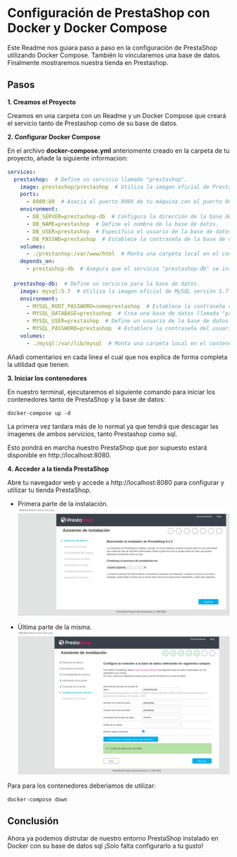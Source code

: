# Configuración de PrestaShop con Docker y Docker Compose

Este Readme nos guiara paso a paso en la configuración de PrestaShop utilizando Docker Compose. También lo vincularemos una base de datos.
Finalmente mostraremos nuestra tienda en Prestashop.


## Pasos
**1. Creamos el Proyecto**

Creamos en una carpeta con un Readme y un Docker Compose que creará el servicio tanto de Prestashop como de su base de datos.

**2. Configurar Docker Compose**

En el archivo **docker-compose.yml** anteriomente creado en la carpeta de tu proyecto, añade la siguiente informacion:

```yaml
services:
  prestashop:  # Define un servicio llamado "prestashop".
    image: prestashop/prestashop  # Utiliza la imagen oficial de PrestaShop.
    ports:
      - 8080:80  # Asocia el puerto 8080 de tu máquina con el puerto 80 del contenedor PrestaShop.
    environment:
      - DB_SERVER=prestashop-db  # Configura la dirección de la base de datos.
      - DB_NAME=prestashop  # Define el nombre de la base de datos.
      - DB_USER=prestashop  # Especifica el usuario de la base de datos.
      - DB_PASSWD=prestashop  # Establece la contraseña de la base de datos.
    volumes:
      - ./prestashop:/var/www/html  # Monta una carpeta local en el contenedor PrestaShop para gestionar archivos.
    depends_on:
      - prestashop-db  # Asegura que el servicio "prestashop-db" se inicie antes del servicio "prestashop".

  prestashop-db:  # Define un servicio para la base de datos.
    image: mysql:5.7  # Utiliza la imagen oficial de MySQL versión 5.7.
    environment:
      - MYSQL_ROOT_PASSWORD=someprestashop  # Establece la contraseña de administrador de la base de datos.
      - MYSQL_DATABASE=prestashop  # Crea una base de datos llamada "prestashop".
      - MYSQL_USER=prestashop  # Define un usuario de la base de datos.
      - MYSQL_PASSWORD=prestashop  # Establece la contraseña del usuario de la base de datos.
    volumes:
      - ./mysql:/var/lib/mysql  # Monta una carpeta local en el contenedor de MySQL para persistencia de datos.

```
Añadi comentarios en cada linea el cual que nos explica de forma completa la utilidad que tienen.

**3. Iniciar los contenedores**

En nuestro terminal, ejecutaremos el siguiente comando para iniciar los contenedores tanto de PrestaShop y la base de datos:

```
docker-compose up -d
```
La primera vez tardara más de lo normal ya que tendrá que descagar las imagenes de ambos servicios, tanto Prestashop como sql.

Esto pondrá en marcha nuestro PrestaShop que por supuesto estará disponible en http://localhost:8080.

**4. Acceder a la tienda PrestaShop**

Abre tu navegador web y accede a http://localhost:8080 para configurar y utilizar tu tienda PrestaShop.
- Primera parte de la instalación.
![1](images/PrestaShop1.png)

- Última parte de la misma.
![2](images/PrestaShop2.png)

Para para los contenedores deberiamos de utilizar:

```
docker-compose down
```


## Conclusión

Ahora ya podemos distrutar de nuestro entorno PrestaShop instalado en Docker con su base de datos sql
¡Solo falta configurarlo a tu gusto!
